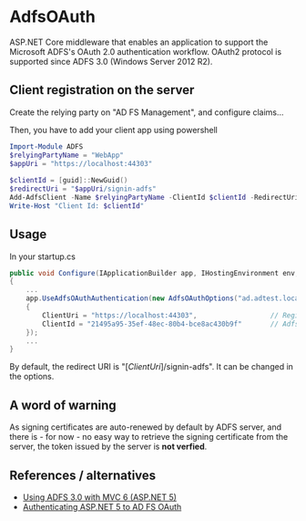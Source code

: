 # AdfsOAuth
ASP.NET Core middleware that enables an application to support the Microsoft ADFS's OAuth 2.0 authentication workflow.
OAuth2 protocol is supported since ADFS 3.0 (Windows Server 2012 R2).

## Client registration on the server
Create the relying party on "AD FS Management", and configure claims...

Then, you have to add your client app using powershell
```PowerShell
Import-Module ADFS
$relyingPartyName = "WebApp"
$appUri = "https://localhost:44303"
 
$clientId = [guid]::NewGuid()
$redirectUri = "$appUri/signin-adfs"
Add-AdfsClient -Name $relyingPartyName -ClientId $clientId -RedirectUri $redirectUri
Write-Host "Client Id: $clientId"
```

## Usage
In your startup.cs
```C#
public void Configure(IApplicationBuilder app, IHostingEnvironment env, ILoggerFactory loggerFactory)
{
    ...
    app.UseAdfsOAuthAuthentication(new AdfsOAuthOptions("ad.adtest.local")  // Your ADFS server hostname
    {
        ClientUri = "https://localhost:44303",                  // Registered on your ADFS server as Relying party trust
        ClientId = "21495a95-35ef-48ec-80b4-bce8ac430b9f"       // AdfsClient's ClientId registered on your ADFS server
    });
    ...
}

```

By default, the redirect URI is "[*ClientUri*]/signin-adfs". It can be changed in the options.

## A word of warning
As signing certificates are auto-renewed by default by ADFS server, and there is  - for now - no easy way to retrieve the signing certificate from the server, the token issued by the server is **not verfied**.

## References / alternatives
* [Using ADFS 3.0 with MVC 6 (ASP.NET 5)](http://www.carbon60.com/blog/using-adfs-3-0-with-mvc-6-asp-net-5)
* [Authenticating ASP.NET 5 to AD FS OAuth](https://vcsjones.com/2015/05/04/authenticating-asp-net-5-to-ad-fs-oauth/)